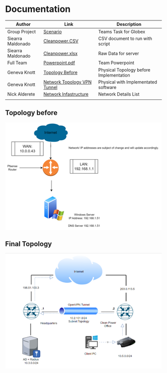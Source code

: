 # Documentation
| Author        |Link           |Description  |
| ------------- |-------------| -----|
| Group Project | [Scenario](https://github.com/NightOwlNetwork/Documentation-/blob/main/scenario%20.pdf) |   Teams Task for Globex |
| Siearra Maldonado   | [Cleanpower.CSV](https://github.com/NightOwlNetwork/Documentation-/blob/main/Cleanpower.csv)     | CSV document to run with script |
| Siearra Maldonado  | [Cleanpower.xlsx](https://github.com/NightOwlNetwork/Documentation-/blob/main/Cleanpower.csv)     |Raw Data for server|
| Full Team    | [Powerpoint.pdf](https://github.com/NightOwlNetwork/Documentation-/blob/main/Project%202.pdf)  | Team Powerpoint  |
| Geneva Knott | [Topology Before](https://github.com/NightOwlNetwork/Documentation-/blob/main/Topology%20Before.pdf)      |Physical Topology before Implementation |
| Geneva Knott  | [ Network Topology VPN Tunnel](https://github.com/NightOwlNetwork/Documentation-/blob/main/Topology%20After.png)      | Physical with Implementated software  |
| Nick Alderete | [Network Infastructure](https://github.com/NightOwlNetwork/Documentation-/blob/main/Network%20Chart.png)     | Network Details List    |
|  | []()     |     |

## Topology before
![before](https://github.com/NightOwlNetwork/Documentation-/blob/main/topologybefore.png)


## Final Topology
![After OpenVpn/CaptivePortal/FreeRADIUS](https://github.com/NightOwlNetwork/Documentation-/blob/main/Topology%20After.png)
